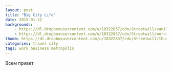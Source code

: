 ```yaml
---
layout: post
title: "Big City Life"
date: 2015-01-12
backgrounds:
    - https://dl.dropboxusercontent.com/u/18322837/cdn/Streetwill/vanilla.jpeg
    - https://dl.dropboxusercontent.com/u/18322837/cdn/Streetwill/morning.jpeg
thumb: https://dl.dropboxusercontent.com/u/18322837/cdn/Streetwill/thumbs/the-bridge.jpeg
categories: travel city
tags: work business metropolis
---
```


Всем привет
